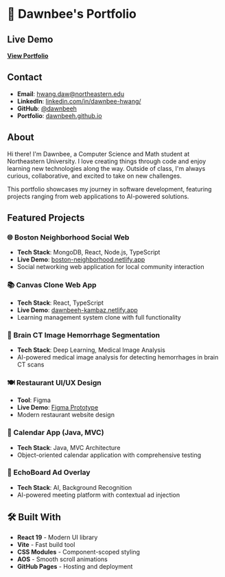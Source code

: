# 🐝 Dawnbee's Portfolio

<!-- A collection of my projects and experiences as I grow and learn in Computer Science and Mathematics at Northeastern University.  -->

## Live Demo

**[View Portfolio](https://dawnbeeh.github.io)**

## Contact

- **Email**: [hwang.daw@northeastern.edu](hwang.daw@northeastern.edu)
- **LinkedIn**: [linkedin.com/in/dawnbee-hwang/](https://www.linkedin.com/in/dawnbee-hwang/)
- **GitHub**: [@dawnbeeh](https://github.com/dawnbeeh)
- **Portfolio**: [dawnbeeh.github.io](https://dawnbeeh.github.io)

## About

Hi there! I'm Dawnbee, a Computer Science and Math student at Northeastern University. I love creating things through code and enjoy learning new technologies along the way. Outside of class, I'm always curious, collaborative, and excited to take on new challenges.

This portfolio showcases my journey in software development, featuring projects ranging from web applications to AI-powered solutions.

## Featured Projects

### 🌐 Boston Neighborhood Social Web
- **Tech Stack**: MongoDB, React, Node.js, TypeScript
- **Live Demo**: [boston-neighborhood.netlify.app](https://boston-neighborhood.netlify.app)
- Social networking web application for local community interaction

### 📚 Canvas Clone Web App
- **Tech Stack**: React, TypeScript
- **Live Demo**: [dawnbeeh-kambaz.netlify.app](http://dawnbeeh-kambaz.netlify.app)
- Learning management system clone with full functionality

### 🧠 Brain CT Image Hemorrhage Segmentation
- **Tech Stack**: Deep Learning, Medical Image Analysis
- AI-powered medical image analysis for detecting hemorrhages in brain CT scans

### 🍽️ Restaurant UI/UX Design
- **Tool**: Figma
- **Live Demo**: [Figma Prototype](https://www.figma.com/proto/SjSMznbgZyYBpKo8aaDXHj/Hwang_final?node-id=4007-509&t=Rv98GDHB6CfUdBQG-1&scaling=scale-down&page-id=0%3A1&starting-point-node-id=4007%3A509)
- Modern restaurant website design

### 📅 Calendar App (Java, MVC)
- **Tech Stack**: Java, MVC Architecture
- Object-oriented calendar application with comprehensive testing

### 🎯 EchoBoard Ad Overlay
- **Tech Stack**: AI, Background Recognition
- AI-powered meeting platform with contextual ad injection


## 🛠️ Built With

- **React 19** - Modern UI library
- **Vite** - Fast build tool
- **CSS Modules** - Component-scoped styling
- **AOS** - Smooth scroll animations
- **GitHub Pages** - Hosting and deployment
